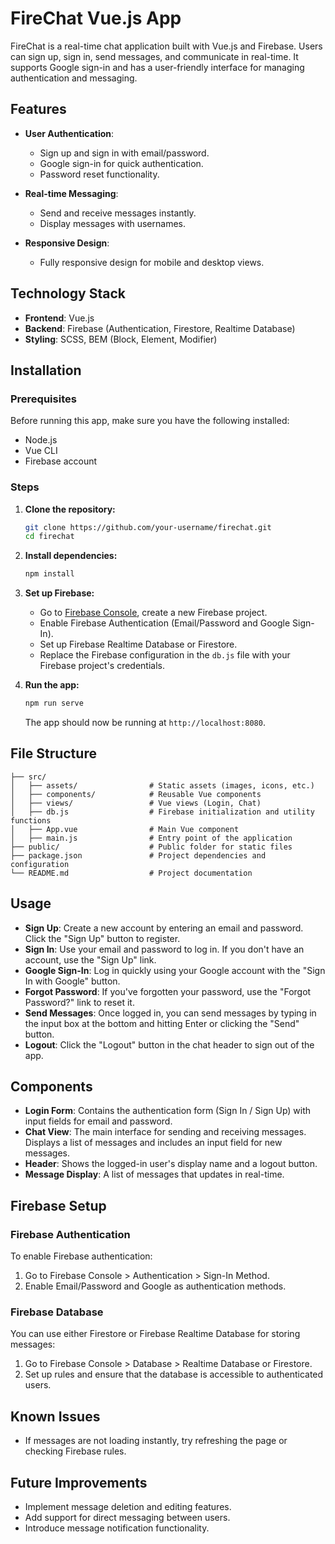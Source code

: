 # FireChat Vue.js App

FireChat is a real-time chat application built with Vue.js and Firebase. Users can sign up, sign in, send messages, and communicate in real-time. It supports Google sign-in and has a user-friendly interface for managing authentication and messaging.

## Features

- **User Authentication**: 
  - Sign up and sign in with email/password.
  - Google sign-in for quick authentication.
  - Password reset functionality.
  
- **Real-time Messaging**:
  - Send and receive messages instantly.
  - Display messages with usernames.
  
- **Responsive Design**:
  - Fully responsive design for mobile and desktop views.
  
## Technology Stack

- **Frontend**: Vue.js
- **Backend**: Firebase (Authentication, Firestore, Realtime Database)
- **Styling**: SCSS, BEM (Block, Element, Modifier)

## Installation

### Prerequisites
Before running this app, make sure you have the following installed:

- Node.js
- Vue CLI
- Firebase account

### Steps

1. **Clone the repository:**

   ```bash
   git clone https://github.com/your-username/firechat.git
   cd firechat
   ```

2. **Install dependencies:**

   ```bash
   npm install
   ```

3. **Set up Firebase:**

   - Go to [Firebase Console](https://console.firebase.google.com/), create a new Firebase project.
   - Enable Firebase Authentication (Email/Password and Google Sign-In).
   - Set up Firebase Realtime Database or Firestore.
   - Replace the Firebase configuration in the `db.js` file with your Firebase project's credentials.

4. **Run the app:**

   ```bash
   npm run serve
   ```

   The app should now be running at `http://localhost:8080`.

## File Structure

```
├── src/
│   ├── assets/                # Static assets (images, icons, etc.)
│   ├── components/            # Reusable Vue components
│   ├── views/                 # Vue views (Login, Chat)
│   ├── db.js                  # Firebase initialization and utility functions
│   ├── App.vue                # Main Vue component
│   ├── main.js                # Entry point of the application
├── public/                    # Public folder for static files
├── package.json               # Project dependencies and configuration
└── README.md                  # Project documentation
```

## Usage

- **Sign Up**: Create a new account by entering an email and password. Click the "Sign Up" button to register.
- **Sign In**: Use your email and password to log in. If you don't have an account, use the "Sign Up" link.
- **Google Sign-In**: Log in quickly using your Google account with the "Sign In with Google" button.
- **Forgot Password**: If you've forgotten your password, use the "Forgot Password?" link to reset it.
- **Send Messages**: Once logged in, you can send messages by typing in the input box at the bottom and hitting Enter or clicking the "Send" button.
- **Logout**: Click the "Logout" button in the chat header to sign out of the app.

## Components

- **Login Form**: Contains the authentication form (Sign In / Sign Up) with input fields for email and password.
- **Chat View**: The main interface for sending and receiving messages. Displays a list of messages and includes an input field for new messages.
- **Header**: Shows the logged-in user's display name and a logout button.
- **Message Display**: A list of messages that updates in real-time.

## Firebase Setup

### Firebase Authentication
To enable Firebase authentication:
1. Go to Firebase Console > Authentication > Sign-In Method.
2. Enable Email/Password and Google as authentication methods.

### Firebase Database
You can use either Firestore or Firebase Realtime Database for storing messages:
1. Go to Firebase Console > Database > Realtime Database or Firestore.
2. Set up rules and ensure that the database is accessible to authenticated users.

## Known Issues

- If messages are not loading instantly, try refreshing the page or checking Firebase rules.

## Future Improvements

- Implement message deletion and editing features.
- Add support for direct messaging between users.
- Introduce message notification functionality.

